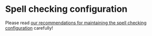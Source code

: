 # Spell checking configuration

Please read [our recommendations for maintaining the spell checking configuration](../../../Docs/SpellCheckingConfiguration.md) carefully!
